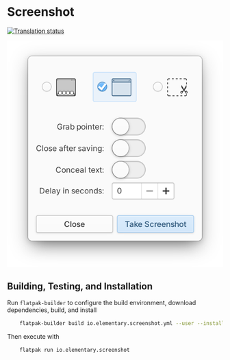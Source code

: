 # Screenshot
[![Translation status](https://l10n.elementary.io/widgets/screenshot/-/svg-badge.svg)](https://l10n.elementary.io/engage/screenshot/?utm_source=widget)

![Screenshot](data/screenshot.png?raw=true)

## Building, Testing, and Installation

Run `flatpak-builder` to configure the build environment, download dependencies, build, and install

```bash
    flatpak-builder build io.elementary.screenshot.yml --user --install --force-clean --install-deps-from=appcenter
```

Then execute with

```bash
    flatpak run io.elementary.screenshot
```
